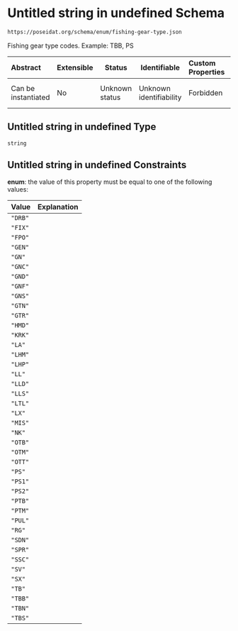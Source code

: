 # Untitled string in undefined Schema

```txt
https://poseidat.org/schema/enum/fishing-gear-type.json
```

Fishing gear type codes. Example: TBB, PS


| Abstract            | Extensible | Status         | Identifiable            | Custom Properties | Additional Properties | Access Restrictions | Defined In                                                                           |
| :------------------ | ---------- | -------------- | ----------------------- | :---------------- | --------------------- | ------------------- | ------------------------------------------------------------------------------------ |
| Can be instantiated | No         | Unknown status | Unknown identifiability | Forbidden         | Allowed               | none                | [fishing-gear-type.json](schemas/enum/fishing-gear-type.json "open original schema") |

## Untitled string in undefined Type

`string`

## Untitled string in undefined Constraints

**enum**: the value of this property must be equal to one of the following values:

| Value   | Explanation |
| :------ | ----------- |
| `"DRB"` |             |
| `"FIX"` |             |
| `"FPO"` |             |
| `"GEN"` |             |
| `"GN"`  |             |
| `"GNC"` |             |
| `"GND"` |             |
| `"GNF"` |             |
| `"GNS"` |             |
| `"GTN"` |             |
| `"GTR"` |             |
| `"HMD"` |             |
| `"KRK"` |             |
| `"LA"`  |             |
| `"LHM"` |             |
| `"LHP"` |             |
| `"LL"`  |             |
| `"LLD"` |             |
| `"LLS"` |             |
| `"LTL"` |             |
| `"LX"`  |             |
| `"MIS"` |             |
| `"NK"`  |             |
| `"OTB"` |             |
| `"OTM"` |             |
| `"OTT"` |             |
| `"PS"`  |             |
| `"PS1"` |             |
| `"PS2"` |             |
| `"PTB"` |             |
| `"PTM"` |             |
| `"PUL"` |             |
| `"RG"`  |             |
| `"SDN"` |             |
| `"SPR"` |             |
| `"SSC"` |             |
| `"SV"`  |             |
| `"SX"`  |             |
| `"TB"`  |             |
| `"TBB"` |             |
| `"TBN"` |             |
| `"TBS"` |             |
